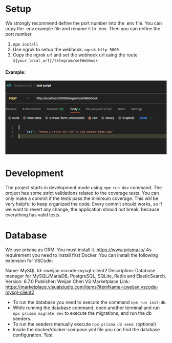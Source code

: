 # Setup

We strongly recommend define the port number into the .env file. You can copy the .env.example file and rename it to .env. Then you can define the port number.

1. `npm install`
2. Use ngrok to setup the webhook.
   `ngrok http 5000`
3. Copy the ngrok url and set the webhook url using the route
   `${your_local_url}/telegram/setWebhook`

#### Example:

![Alt text](image.png)

# Development

The project starts in development mode using `npm run dev` command.
The project has some strict validations related to the coverage tests. You can only make a commit if the tests pass the minimum coverage. This will be very helpful to keep organized the code. Every commit should works, so if we want to revert any change, the application should not break, because everything has valid tests.

# Database

We use prisma as ORM. You must install it. https://www.prisma.io/
As requirement you need to install first Docker. You can install the following extension for VSCode:

Name: MySQL
Id: cweijan.vscode-mysql-client2
Description: Database manager for MySQL/MariaDB, PostgreSQL, SQLite, Redis and ElasticSearch.
Version: 6.7.0
Publisher: Weijan Chen
VS Marketplace Link: https://marketplace.visualstudio.com/items?itemName=cweijan.vscode-mysql-client2

- To run the database you need to execute the command `npm run init-db`.
- While running the database command, open another terminal and run `npx prisma migrate dev` to execute the migrations, and run the db seeders.
- To run the seeders manually execute `npx prisma db seed`. (optional)
- Inside the docker/docker-compose.yml file you can find the database configuration.
  Test
